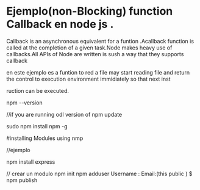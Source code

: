 # Ejemplo(non-Blocking) function Callback  en node js   .


 Callback is an asynchronous equivalent for a funtion .Acallback function is called at the completion 
 of a given task.Node makes heavy use of callbacks.All APIs of Node are written is sush 
 a way that they supports callback 
 
 en este ejemplo  es  a funtion  to red a file may start 
 reading file and return  the control to execution
 environment immidiately so that next inst
 
ruction can be executed.

npm --version

//if you are running  odl version  of npm  update   


sudo npm install npm -g


#installing Modules using nmp 


//ejemplo  

npm  install express

// crear un modulo
npm init 
npm adduser 
Username :
Email:(this public )
  $ npm publish 

